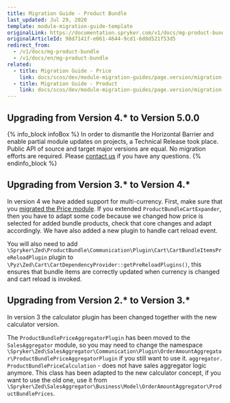 ```yaml
---
title: Migration Guide - Product Bundle
last_updated: Jul 29, 2020
template: module-migration-guide-template
originalLink: https://documentation.spryker.com/v1/docs/mg-product-bundle
originalArticleId: 98d7141f-e061-4644-9cd1-6d8d521f53d5
redirect_from:
  - /v1/docs/mg-product-bundle
  - /v1/docs/en/mg-product-bundle
related:
  - title: Migration Guide - Price
    link: docs/scos/dev/module-migration-guides/page.version/migration-guide-price.html
  - title: Migration Guide - Product
    link: docs/scos/dev/module-migration-guides/page.version/migration-guide-product.html
---
```


## Upgrading from Version 4.* to Version 5.0.0
{% info_block infoBox %}
In order to dismantle the Horizontal Barrier and enable partial module updates on projects, a Technical Release took place. Public API of source and target major versions are equal. No migration efforts are required. Please [contact us](https://spryker.com/en/support/) if you have any questions.
{% endinfo_block %}

## Upgrading from Version 3.* to Version 4.*

In version 4 we have added support for multi-currency. First, make sure that you [migrated the Price module](/docs/scos/dev/module-migration-guides/{{page.version}}/migration-guide-price.html). If you extended `ProductBundleCartExpander`, then you have to adapt some code because we changed how price is selected for added bundle products, check that core changes and adapt accordingly. We have also added a new plugin to handle cart reload event.

You will also need to add `\Spryker\Zed\ProductBundle\Communication\Plugin\Cart\CartBundleItemsPreReloadPlugin` plugin to `\Pyz\Zed\Cart\CartDependencyProvider::getPreReloadPlugins()`, this ensures that bundle items are correctly updated when currency is changed and cart reload is invoked.

## Upgrading from Version 2.* to Version 3.*

In version 3 the calculator plugin has been changed together with the new calculator version.

The `ProductBundlePriceAggregatorPlugin` has been moved to the `SalesAggregator` module, so you may need to change the namespace `\Spryker\Zed\SalesAggregator\Communication\Plugin\OrderAmountAggregator\ProductBundlePriceAggregatorPlugin` if you still want to use it.
`aggregator. ProductBundlePriceCalculation` - does not have sales aggregator logic anymore. This class has been adapted to the new calculator concept, if you want to use the old one, use it from `\Spryker\Zed\SalesAggregator\Business\Model\OrderAmountAggregator\ProductBundlePrices`.
 
<!--Last review date: Nov 23, 2017 by Aurimas Ličkus -->
